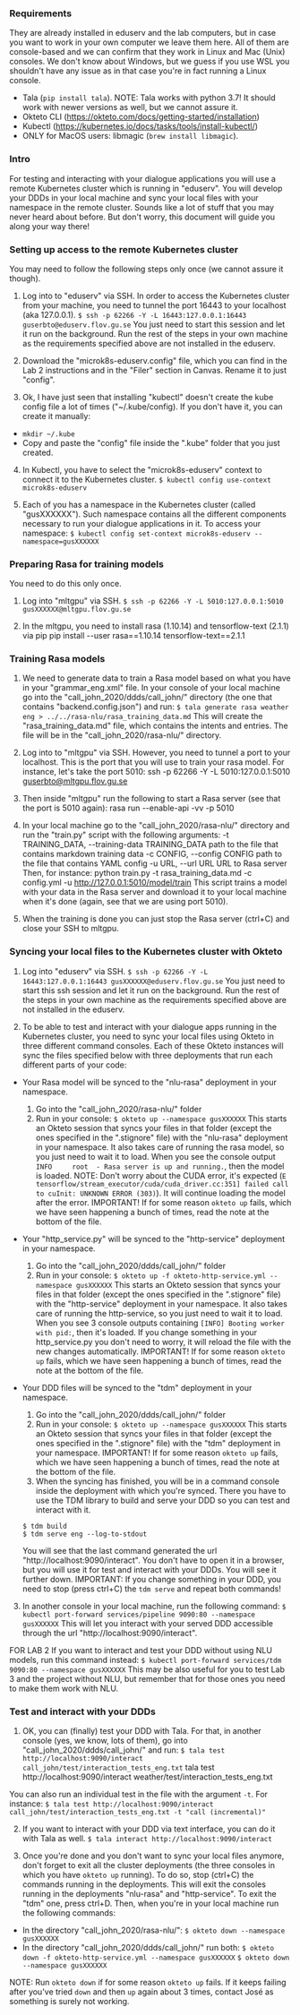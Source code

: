 ### Requirements

They are already installed in eduserv and the lab computers, but in case you want to work in your own computer we leave them here. All of them are console-based and we can confirm that they work in Linux and Mac (Unix) consoles. 
We don't know about Windows, but we guess if you use WSL you shouldn't have any issue as in that case you're in fact running a Linux console.
- Tala (`pip install tala`). NOTE: Tala works with python 3.7! It should work with newer versions as well, but we cannot assure it.
- Okteto CLI (https://okteto.com/docs/getting-started/installation)
- Kubectl (https://kubernetes.io/docs/tasks/tools/install-kubectl/)
- ONLY for MacOS users: libmagic (`brew install libmagic`).


### Intro

For testing and interacting with your dialogue applications you will use a remote Kubernetes cluster which is running in "eduserv". You will develop your DDDs in your local machine and sync your local files with your namespace in the remote cluster. Sounds like a lot of stuff that you may never heard about before. But don't worry, this document will guide you along your way there!


### Setting up access to the remote Kubernetes cluster

You may need to follow the following steps only once (we cannot assure it though).

1. Log into to "eduserv" via SSH. In order to access the Kubernetes cluster from your machine, you need to tunnel the port 16443 to your localhost (aka 127.0.0.1).
`$ ssh -p 62266 -Y -L 16443:127.0.0.1:16443 guserbto@eduserv.flov.gu.se`
You just need to start this session and let it run on the background. Run the rest of the steps in your own machine as the requirements specified above are not installed in the eduserv.

2. Download the "microk8s-eduserv.config" file, which you can find in the Lab 2 instructions and in the "Filer" section in Canvas. Rename it to just "config".

3. Ok, I have just seen that installing "kubectl" doesn't create the kube config file a lot of times ("~/.kube/config). If you don't have it, you can create it manually: 
  - `mkdir ~/.kube`
  - Copy and paste the "config" file inside the ".kube" folder that you just created. 

4. In Kubectl, you have to select the "microk8s-eduserv" context to connect it to the Kubernetes cluster.
`$ kubectl config use-context microk8s-eduserv`

5. Each of you has a namespace in the Kubernetes cluster (called "gusXXXXXX"). Such namespace contains all the different components necessary to run your dialogue applications in it. To access your namespace:
`$ kubectl config set-context microk8s-eduserv --namespace=gusXXXXXX`


### Preparing Rasa for training models

You need to do this only once.

1. Log into "mltgpu" via SSH.
`$ ssh -p 62266 -Y -L 5010:127.0.0.1:5010 gusXXXXXX@mltgpu.flov.gu.se`

2. In the mltgpu, you need to install rasa (1.10.14) and tensorflow-text (2.1.1) via pip
pip install --user rasa==1.10.14 tensorflow-text==2.1.1


### Training Rasa models

1. We need to generate data to train a Rasa model based on what you have in your "grammar_eng.xml" file. 
In your console of your local machine go into the "call_john_2020/ddds/call_john/" directory (the one that contains "backend.config.json") and run:
`$ tala generate rasa weather eng > ../../rasa-nlu/rasa_training_data.md`
This will create the "rasa_training_data.md" file, which contains the intents and entries. The file will be in the "call_john_2020/rasa-nlu/" directory.

2. Log into to "mltgpu" via SSH. However, you need to tunnel a port to your localhost. This is the port that you will use to train your rasa model. For instance, let's take the port 5010:
ssh -p 62266 -Y -L 5010:127.0.0.1:5010 guserbto@mltgpu.flov.gu.se

3. Then inside "mltgpu" run the following to start a Rasa server (see that the port is 5010 again):
rasa run --enable-api -vv -p 5010

4. In your local machine go to the "call_john_2020/rasa-nlu/" directory and run the "train.py" script with the following arguments:
  -t TRAINING_DATA, --training-data TRAINING_DATA
                        path to the file that contains markdown training data
  -c CONFIG, --config CONFIG
                        path to the file that contains YAML config
  -u URL, --url URL     URL to Rasa server
Then, for instance:
python train.py -t rasa_training_data.md -c config.yml -u http://127.0.0.1:5010/model/train
This script trains a model with your data in the Rasa server and download it to your local machine when it's done (again, see that we are using port 5010).

5. When the training is done you can just stop the Rasa server (ctrl+C) and close your SSH to mltgpu.


### Syncing your local files to the Kubernetes cluster with Okteto

1. Log into "eduserv" via SSH.
`$ ssh -p 62266 -Y -L 16443:127.0.0.1:16443 gusXXXXXX@eduserv.flov.gu.se`
You just need to start this ssh session and let it run on the background. Run the rest of the steps in your own machine as the requirements specified above are not installed in the eduserv.

2. To be able to test and interact with your dialogue apps running in the Kubernetes cluster, you need to sync your local files using Okteto in three different command consoles. Each of these Okteto instances will sync the files specified below with three deployments that run each different parts of your code:

  - Your Rasa model will be synced to the "nlu-rasa" deployment in your namespace.
    1. Go into the "call_john_2020/rasa-nlu/" folder
    2. Run in your console:
    `$ okteto up --namespace gusXXXXXX`
    This starts an Okteto session that syncs your files in that folder (except the ones specified in the ".stignore" file) with the "nlu-rasa" deployment in your namespace. It also takes care of running the rasa model, so you just need to wait it to load.
    When you see the console output `INFO     root  - Rasa server is up and running.`, then the model is loaded.
    NOTE: Don't worry about the CUDA error, it's expected (`E tensorflow/stream_executor/cuda/cuda_driver.cc:351] failed call to cuInit: UNKNOWN ERROR (303)`). It will continue loading the model after the error.
    IMPORTANT! If for some reason `okteto up` fails, which we have seen happening a bunch of times, read the note at the bottom of the file.

  - Your "http_service.py" will be synced to the "http-service" deployment in your namespace.
    1. Go into the "call_john_2020/ddds/call_john/" folder
    2. Run in your console:
    `$ okteto up -f okteto-http-service.yml --namespace gusXXXXXX`
    This starts an Okteto session that syncs your files in that folder (except the ones specified in the ".stignore" file) with the "http-service" deployment in your namespace. It also takes care of running the http-service, so you just need to wait it to load.
    When you see 3 console outputs containing `[INFO] Booting worker with pid:`, then it's loaded.
    If you change something in your http_service.py you don't need to worry, it will reload the file with the new changes automatically.
    IMPORTANT! If for some reason `okteto up` fails, which we have seen happening a bunch of times, read the note at the bottom of the file.

  - Your DDD files will be synced to the "tdm" deployment in your namespace.
    1. Go into the "call_john_2020/ddds/call_john/" folder
    2. Run in your console:
    `$ okteto up --namespace gusXXXXXX`
    This starts an Okteto session that syncs your files in that folder (except the ones specified in the ".stignore" file) with the "tdm" deployment in your namespace.
    IMPORTANT! If for some reason `okteto up` fails, which we have seen happening a bunch of times, read the note at the bottom of the file.
    3. When the syncing has finished, you will be in a command console inside the deployment with which you're synced. There you have to use the TDM library to build and serve your DDD so you can test and interact with it.
    ```
    $ tdm build
    $ tdm serve eng --log-to-stdout
    ```
    You will see that the last command generated the url "http://localhost:9090/interact". You don't have to open it in a browser, but you will use it for test and interact with your DDDs. You will see it further down.
    IMPORTANT: If you change something in your DDD, you need to stop (press ctrl+C) the `tdm serve` and repeat both commands!

3. In another console in your local machine, run the following command:
`$ kubectl port-forward services/pipeline 9090:80 --namespace gusXXXXXX`
This will let you interact with your served DDD accessible through the url "http://localhost:9090/interact".

FOR LAB 2
 If you want to interact and test your DDD without using NLU models, run this command instead:
 `$ kubectl port-forward services/tdm 9090:80 --namespace gusXXXXXX`
 This may be also useful for you to test Lab 3 and the project without NLU, but remember that for those ones you need to make them work with NLU.


### Test and interact with your DDDs

1. OK, you can (finally) test your DDD with Tala. For that, in another console (yes, we know, lots of them), go into "call_john_2020/ddds/call_john/" and run: 
`$ tala test http://localhost:9090/interact call_john/test/interaction_tests_eng.txt`
tala test http://localhost:9090/interact weather/test/interaction_tests_eng.txt


You can also run an individual test in the file with the argument `-t`. For instance:
`$ tala test http://localhost:9090/interact call_john/test/interaction_tests_eng.txt -t "call (incremental)"`

2. If you want to interact with your DDD via text interface, you can do it with Tala as well.
`$ tala interact http://localhost:9090/interact`

3. Once you're done and you don't want to sync your local files anymore, don't forget to exit all the cluster deployments (the three consoles in which you have `okteto up` running). To do so, stop (ctrl+C) the commands running in the deployments. This will exit the consoles running in the deployments "nlu-rasa" and "http-service". To exit the "tdm" one, press ctrl+D.
Then, when you're in your local machine run the following commands:
  - In the directory "call_john_2020/rasa-nlu/":
  `$ okteto down --namespace gusXXXXXX`
  - In the directory "call_john_2020/ddds/call_john/" run both:
  `$ okteto down -f okteto-http-service.yml --namespace gusXXXXXX`
  `$ okteto down --namespace gusXXXXXX`

NOTE: Run `okteto down` if for some reason `okteto up` fails. If it keeps failing after you've tried `down` and then `up` again about 3 times, contact José as something is surely not working.